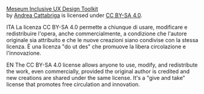 [Meseum Inclusive UX Design Toolkit](https://github.com/andreacatta/meseum-inclusive-ux-design)  
by [Andrea Cattabriga](https://andreacattabriga.com) is licensed under [CC BY-SA 4.0](http://creativecommons.org/licenses/by-sa/4.0/?ref=chooser-v1).

ITA
La licenza CC BY-SA 4.0 permette a chiunque di usare, modificare e redistribuire l'opera, anche commercialmente, a condizione che l'autore originale sia attribuito e che le nuove creazioni siano condivise con la stessa licenza. È una licenza "do ut des" che promuove la libera circolazione e l'innovazione.

EN
The CC BY-SA 4.0 license allows anyone to use, modify, and redistribute the work, even commercially, provided the original author is credited and new creations are shared under the same license. It's a "give and take" license that promotes free circulation and innovation.